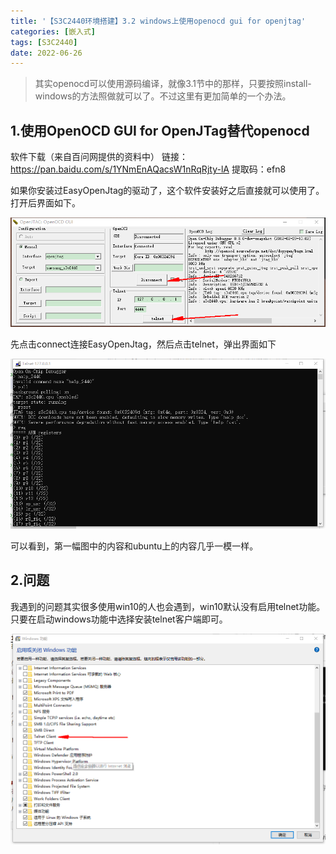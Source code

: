 ```yaml
---
title: '【S3C2440环境搭建】3.2 windows上使用openocd gui for openjtag'
categories: [嵌入式]
tags: [S3C2440]
date: 2022-06-26 
---
```



> 其实openocd可以使用源码编译，就像3.1节中的那样，只要按照install-windows的方法照做就可以了。不过这里有更加简单的一个办法。

## 1.使用OpenOCD GUI for OpenJTag替代openocd

软件下载（来自百问网提供的资料中）
链接：https://pan.baidu.com/s/1YNmEnAQacsW1nRqRjty-lA 
提取码：efn8 

如果你安装过EasyOpenJtag的驱动了，这个软件安装好之后直接就可以使用了。
打开后界面如下。

![](./pic/windows_openocd_gui.png)

先点击connect连接EasyOpenJtag，然后点击telnet，弹出界面如下

![](./pic/windows_telnet.png)

可以看到，第一幅图中的内容和ubuntu上的内容几乎一模一样。


## 2.问题
我遇到的问题其实很多使用win10的人也会遇到，win10默认没有启用telnet功能。只要在启动windows功能中选择安装telnet客户端即可。

![](./pic/windows_start_telnet_function.png)

